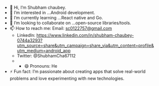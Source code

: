 - 👋 Hi, I’m Shubham chaubey.
- 👀 I’m interested in ...Android development.
- 🌱 I’m currently learning ...React native and Go.
- 💞️ I’m looking to collaborate on ...open-source libraries/tools.
- 📫 How to reach me:  Email: sc0122757@gmail.com
  - LinkedIn: https://www.linkedin.com/in/shubham-chaubey-0744a3293?utm_source=share&utm_campaign=share_via&utm_content=profile&utm_medium=android_app
  - Twitter: @ShubhamCha67112
  - - 😄 Pronouns: He
- ⚡ Fun fact: I’m passionate about creating apps that solve real-world problems and love experimenting with new technologies.

<!---
shubham-chaubey01/shubham-chaubey01 is a ✨ special ✨ repository because its `README.md` (this file) appears on your GitHub profile.
You can click the Preview link to take a look at your changes.
--->
